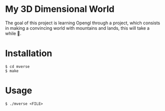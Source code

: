 # My 3D Dimensional World

The goal of this project is learning Opengl through a project, which consists in
making a convincing world with mountains and lands, this will take a while 🥲.

# Installation

```
$ cd mverse
$ make
```

# Usage

```
$ ./mverse <FILE>
```

